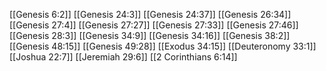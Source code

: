 [[Genesis 6:2]]
[[Genesis 24:3]]
[[Genesis 24:37]]
[[Genesis 26:34]]
[[Genesis 27:4]]
[[Genesis 27:27]]
[[Genesis 27:33]]
[[Genesis 27:46]]
[[Genesis 28:3]]
[[Genesis 34:9]]
[[Genesis 34:16]]
[[Genesis 38:2]]
[[Genesis 48:15]]
[[Genesis 49:28]]
[[Exodus 34:15]]
[[Deuteronomy 33:1]]
[[Joshua 22:7]]
[[Jeremiah 29:6]]
[[2 Corinthians 6:14]]

